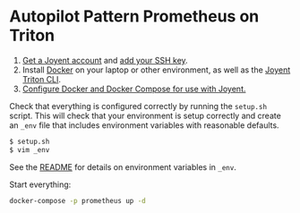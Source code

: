 # Autopilot Pattern Prometheus on Triton

1. [Get a Joyent account](https://my.joyent.com/landing/signup/) and [add your SSH key](https://docs.joyent.com/public-cloud/getting-started).
2. Install [Docker](https://docs.docker.com/docker-for-mac/install/) on your laptop or other environment, as well as the [Joyent Triton CLI](https://www.joyent.com/blog/introducing-the-triton-command-line-tool).
3. [Configure Docker and Docker Compose for use with Joyent.](https://docs.joyent.com/public-cloud/api-access/docker)

Check that everything is configured correctly by running the `setup.sh` script. This will check that your environment is setup correctly and create an `_env` file that includes environment variables with reasonable defaults.

```bash
$ setup.sh
$ vim _env 
```

See the [README](../../README.md) for details on environment variables in `_env`.

Start everything:

```bash
docker-compose -p prometheus up -d
```
